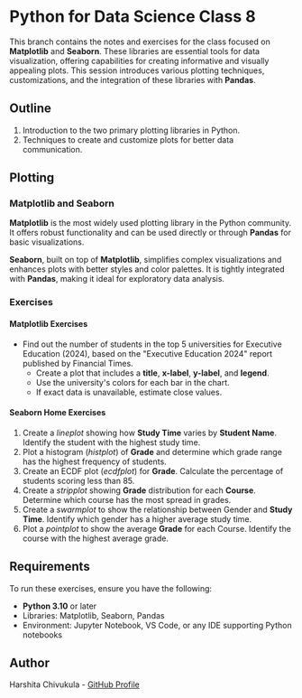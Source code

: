 # Python for Data Science Class 8

This branch contains the notes and exercises for the class focused on **Matplotlib** and **Seaborn**. These libraries are essential tools for data visualization, offering capabilities for creating informative and visually appealing plots. This session introduces various plotting techniques, customizations, and the integration of these libraries with **Pandas**.

## Outline

1. Introduction to the two primary plotting libraries in Python.
2. Techniques to create and customize plots for better data communication.

## Plotting

### **Matplotlib and Seaborn**

**Matplotlib** is the most widely used plotting library in the Python community. It offers robust functionality and can be used directly or through **Pandas** for basic visualizations.

**Seaborn**, built on top of **Matplotlib**, simplifies complex visualizations and enhances plots with better styles and color palettes. It is tightly integrated with **Pandas**, making it ideal for exploratory data analysis.

### Exercises

#### **Matplotlib Exercises**

- Find out the number of students in the top 5 universities for Executive Education (2024), based on the "Executive Education 2024" report published by Financial Times.  
  - Create a plot that includes a **title**, **x-label**, **y-label**, and **legend**.
  - Use the university's colors for each bar in the chart.
  - If exact data is unavailable, estimate close values.

#### **Seaborn Home Exercises**

1. Create a *lineplot* showing how **Study Time** varies by **Student Name**. Identify the student with the highest study time.
2. Plot a histogram (*histplot*) of **Grade** and determine which grade range has the highest frequency of students.
3. Create an ECDF plot (*ecdfplot*) for **Grade**. Calculate the percentage of students scoring less than 85.
4. Create a *stripplot* showing **Grade** distribution for each **Course**. Determine which course has the most spread in grades.
5. Create a *swarmplot* to show the relationship between Gender and **Study Time**. Identify which gender has a higher average study time.
6. Plot a *pointplot* to show the average **Grade** for each Course. Identify the course with the highest average grade.

## Requirements

To run these exercises, ensure you have the following:
- **Python 3.10** or later
- Libraries: Matplotlib, Seaborn, Pandas
- Environment: Jupyter Notebook, VS Code, or any IDE supporting Python notebooks

## Author

Harshita Chivukula - [GitHub Profile](https://github.com/harshita-chivukula)